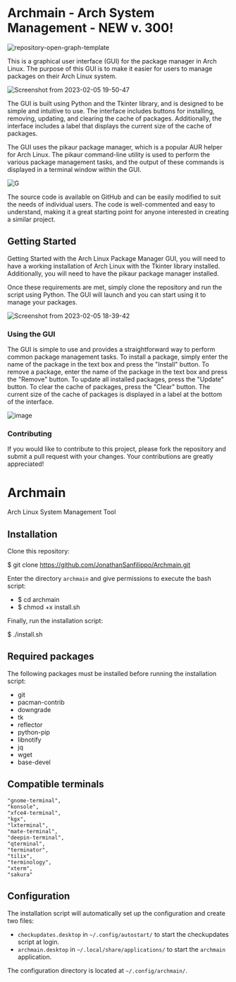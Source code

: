 # Archmain - Arch System Management -  NEW v. 300!


![repository-open-graph-template](https://user-images.githubusercontent.com/103053714/216729571-1a7b7328-47bc-4aa1-a918-410354bd8b45.png)

This is a graphical user interface (GUI) for the package manager in Arch Linux. The purpose of this GUI is to make it easier for users to manage packages on their Arch Linux system.

![Screenshot from 2023-02-05 19-50-47](https://user-images.githubusercontent.com/103053714/216841493-40730276-e816-4109-b892-06a9ab34a6c8.png)


The GUI is built using Python and the Tkinter library, and is designed to be simple and intuitive to use. The interface includes buttons for installing, removing, updating, and clearing the cache of packages. Additionally, the interface includes a label that displays the current size of the cache of packages.

The GUI uses the pikaur package manager, which is a popular AUR helper for Arch Linux. The pikaur command-line utility is used to perform the various package management tasks, and the output of these commands is displayed in a terminal window within the GUI.

![G](https://user-images.githubusercontent.com/103053714/216841376-3b6b8104-a3a4-4468-8a99-2b54c5172086.png)


The source code is available on GitHub and can be easily modified to suit the needs of individual users. The code is well-commented and easy to understand, making it a great starting point for anyone interested in creating a similar project.

## Getting Started
Getting Started with the Arch Linux Package Manager GUI, you will need to have a working installation of Arch Linux with the Tkinter library installed. Additionally, you will need to have the pikaur package manager installed.

Once these requirements are met, simply clone the repository and run the script using Python. The GUI will launch and you can start using it to manage your packages.

![Screenshot from 2023-02-05 18-39-42](https://user-images.githubusercontent.com/103053714/216841357-9198a397-d292-451e-9794-c79916b2dbd0.png)


### Using the GUI 
The GUI is simple to use and provides a straightforward way to perform common package management tasks. To install a package, simply enter the name of the package in the text box and press the "Install" button. To remove a package, enter the name of the package in the text box and press the "Remove" button. To update all installed packages, press the "Update" button. To clear the cache of packages, press the "Clear" button. The current size of the cache of packages is displayed in a label at the bottom of the interface.

![image](https://user-images.githubusercontent.com/103053714/216844957-72d8b7d9-dbc0-4f7a-a6f4-1b43c1891287.png)


### Contributing
If you would like to contribute to this project, please fork the repository and submit a pull request with your changes. Your contributions are greatly appreciated! 



# Archmain
Arch Linux System Management Tool

## Installation
Clone this repository:

$ git clone https://github.com/JonathanSanfilippo/Archmain.git

Enter the directory `archmain` and give permissions to execute the bash script:

- $ cd archmain
- $ chmod +x install.sh

Finally, run the installation script:

$ ./install.sh

## Required packages
The following packages must be installed before running the installation script:
- git
- pacman-contrib
- downgrade
- tk
- reflector
- python-pip
- libnotify
- jq
- wget
- base-devel

## Compatible terminals
    "gnome-terminal",
    "konsole",
    "xfce4-terminal",
    "kgx",
    "lxterminal",
    "mate-terminal",
    "deepin-terminal",
    "qterminal",
    "terminator",
    "tilix",
    "terminology",
    "xterm",
    "sakura"


## Configuration
The installation script will automatically set up the configuration and create two files:
- `checkupdates.desktop` in `~/.config/autostart/` to start the checkupdates script at login.
- `archmain.desktop` in `~/.local/share/applications/` to start the `archmain` application.

The configuration directory is located at `~/.config/archmain/`.
